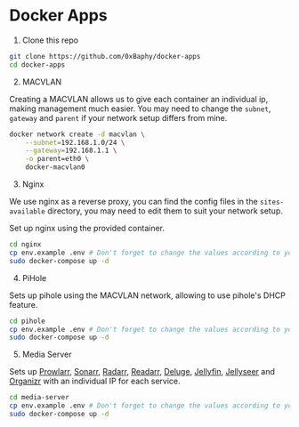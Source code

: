 # Docker Apps

1. Clone this repo

```sh
git clone https://github.com/0xBaphy/docker-apps
cd docker-apps
```

2. MACVLAN

Creating a MACVLAN allows us to give each container an individual ip, making management much easier.
You may need to change the `subnet`, `gateway` and `parent` if your network setup differs from mine.

```sh
docker network create -d macvlan \
    --subnet=192.168.1.0/24 \
    --gateway=192.168.1.1 \
    -o parent=eth0 \
    docker-macvlan0
```

3. Nginx

We use nginx as a reverse proxy, you can find the config files in the `sites-available` directory, you may need to edit them to suit your network setup.

Set up nginx using the provided container.

```sh
cd nginx
cp env.example .env # Don't forget to change the values according to your network setup 
sudo docker-compose up -d
```

4. PiHole

Sets up pihole using the MACVLAN network, allowing to use pihole's DHCP feature.

```sh
cd pihole
cp env.example .env # Don't forget to change the values according to your network setup
sudo docker-compose up -d
```

5. Media Server

Sets up [Prowlarr](https://prowlarr.com/), [Sonarr](https://sonarr.tv/), [Radarr](https://radarr.video/), [Readarr](https://readarr.com/), [Deluge](https://www.deluge-torrent.org/), [Jellyfin](https://jellyfin.org/), [Jellyseer](https://github.com/Fallenbagel/jellyseerr) and [Organizr](https://github.com/causefx/Organizr) with an individual IP for each service.

```sh
cd media-server
cp env.example .env # Don't forget to change the values according to your network setup
sudo docker-compose up -d
```
